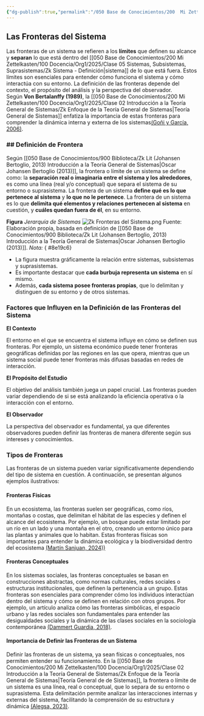 ```yaml
---
{"dg-publish":true,"permalink":"/050 Base de Conocimientos/200  Mi Zettelkasten/100 Docencia/Org1/2025/Clase 06 Sistemas (Fronteras, Complejidad y Tipologías)/Zk Fronteras del Sistema/","tags":["definir"]}
---
```


## Las Fronteras del Sistema

Las fronteras de un sistema se refieren a los **límites** que definen su alcance y **separan** lo que está dentro del [[050 Base de Conocimientos/200  Mi Zettelkasten/100 Docencia/Org1/2025/Clase 05 Sistemas, Subsistemas, Suprasistemas/Zk Sistema - Definición\|sistema]] de lo que está fuera. Estos límites son esenciales para entender cómo funciona el sistema y cómo interactúa con su entorno. La definición de las fronteras depende del contexto, el propósito del análisis y la perspectiva del observador. Según **Von Bertalanffy (1989)**, la [[050 Base de Conocimientos/200  Mi Zettelkasten/100 Docencia/Org1/2025/Clase 02 Introducción a la Teoría General de Sistemas/Zk Enfoque de la Teoría General de Sistemas\|Teoría General de Sistemas]] enfatiza la importancia de estas fronteras para comprender la dinámica interna y externa de los sistemas[(Goñi y García, 2006)](https://www.semanticscholar.org/paper/844ef4250b6b3d1f76e7e33b59982e817216f712).


### ## Definición de Frontera

Según [[050 Base de Conocimientos/900 Biblioteca/Zk Lit (Johansen Bertoglio, 2013) Introducción a la Teoría General de Sistemas\|Oscar Johansen Bertoglio (2013)]], la frontera o límite de un sistema se define como: la **separación real o imaginaria entre el sistema y los alrededores**, es como una línea (real y/o conceptual) que separa el sistema de su entorno o suprasistema. La frontera de un sistema **define qué es lo que pertenece al sistema** y **lo que no le pertenece**. La frontera de un sistema es lo que **delimita qué elementos y relaciones pertenecen al sistema** en cuestión, y **cuáles quedan fuera de él**, en su entorno.

**Figura**
_Jerarquía de Sistemas_
![Zk Fronteras del Sistema.png](/img/user/050%20Base%20de%20Conocimientos/200%20%20Mi%20Zettelkasten/100%20Docencia/Org1/2025/Clase%2006%20Sistemas%20(Fronteras,%20Complejidad%20y%20Tipolog%C3%ADas)/000%20Adjuntos/Zk%20Fronteras%20del%20Sistema.png)
Fuente: Elaboración propia, basada en definición de [[050 Base de Conocimientos/900 Biblioteca/Zk Lit (Johansen Bertoglio, 2013) Introducción a la Teoría General de Sistemas\|Oscar Johansen Bertoglio (2013)]].
_Nota:_ 
{ #8e19c6}

- La figura muestra gráficamente la relación entre sistemas, subsistemas y suprasistemas.
- Es importante destacar que **cada burbuja representa un sistema** en sí mismo.
- Además, **cada sistema posee fronteras propias**, que lo delimitan y distinguen de su entorno y de otros sistemas.

### Factores que Influyen en la Definición de las Fronteras del Sistema

**El Contexto**

El entorno en el que se encuentra el sistema influye en cómo se definen sus fronteras. Por ejemplo, un sistema económico puede tener fronteras geográficas definidas por las regiones en las que opera, mientras que un sistema social puede tener fronteras más difusas basadas en redes de interacción.

**El Propósito del Estudio**

El objetivo del análisis también juega un papel crucial. Las fronteras pueden variar dependiendo de si se está analizando la eficiencia operativa o la interacción con el entorno.

**El Observador**

La perspectiva del observador es fundamental, ya que diferentes observadores pueden definir las fronteras de manera diferente según sus intereses y conocimientos.

### Tipos de Fronteras

Las fronteras de un sistema pueden variar significativamente dependiendo del tipo de sistema en cuestión. A continuación, se presentan algunos ejemplos ilustrativos:

#### Fronteras Físicas

En un ecosistema, las fronteras suelen ser geográficas, como ríos, montañas o costas, que delimitan el hábitat de las especies y definen el alcance del ecosistema. Por ejemplo, un bosque puede estar limitado por un río en un lado y una montaña en el otro, creando un entorno único para las plantas y animales que lo habitan. Estas fronteras físicas son importantes para entender la dinámica ecológica y la biodiversidad dentro del ecosistema [(Martín Sanjuan, 2024))](https://as.com/actualidad/ciencia/que-es-la-linea-de-wallace-la-invisible-barrera-que-no-cruzan-los-peces-n/?utm_source=chatgpt.com)

#### Fronteras Conceptuales

En los sistemas sociales, las fronteras conceptuales se basan en construcciones abstractas, como normas culturales, redes sociales o estructuras institucionales, que definen la pertenencia a un grupo. Estas fronteras son esenciales para comprender cómo los individuos interactúan dentro del sistema y cómo se definen en relación con otros grupos. Por ejemplo, un artículo analiza cómo las fronteras simbólicas, el espacio urbano y las redes sociales son fundamentales para entender las desigualdades sociales y la dinámica de las clases sociales en la sociología contemporánea [(Dammert Guardia, 2018)](https://www.scielo.org.mx/scielo.php?pid=S0187-01732018000300125&script=sci_arttext&utm_source=chatgpt.com).

#### Importancia de Definir las Fronteras de un Sistema

Definir las fronteras de un sistema, ya sean físicas o conceptuales, nos permiten entender su funcionamiento. En la [[050 Base de Conocimientos/200  Mi Zettelkasten/100 Docencia/Org1/2025/Clase 02 Introducción a la Teoría General de Sistemas/Zk Enfoque de la Teoría General de Sistemas\|Teoría General de de Sistemas]], la frontera o límite de un sistema es una línea, real o conceptual, que lo separa de su entorno o suprasistema. Esta delimitación permite analizar las interacciones internas y externas del sistema, facilitando la comprensión de su estructura y dinámica [(Alegsa, 2023)](https://www.alegsa.com.ar/Dic/frontera_de_un_sistema.php?utm_source=chatgpt.com#gsc.tab=0).

